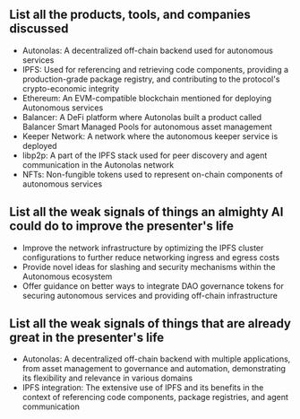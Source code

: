 ## List all the products, tools, and companies discussed

- Autonolas: A decentralized off-chain backend used for autonomous services
- IPFS: Used for referencing and retrieving code components, providing a production-grade package registry, and contributing to the protocol's crypto-economic integrity
- Ethereum: An EVM-compatible blockchain mentioned for deploying Autonomous services
- Balancer: A DeFi platform where Autonolas built a product called Balancer Smart Managed Pools for autonomous asset management
- Keeper Network: A network where the autonomous keeper service is deployed
- libp2p: A part of the IPFS stack used for peer discovery and agent communication in the Autonolas network
- NFTs: Non-fungible tokens used to represent on-chain components of autonomous services

## List all the weak signals of things an almighty AI could do to improve the presenter's life

- Improve the network infrastructure by optimizing the IPFS cluster configurations to further reduce networking ingress and egress costs
- Provide novel ideas for slashing and security mechanisms within the Autonomous ecosystem
- Offer guidance on better ways to integrate DAO governance tokens for securing autonomous services and providing off-chain infrastructure

## List all the weak signals of things that are already great in the presenter's life

- Autonolas: A decentralized off-chain backend with multiple applications, from asset management to governance and automation, demonstrating its flexibility and relevance in various domains
- IPFS integration: The extensive use of IPFS and its benefits in the context of referencing code components, package registries, and agent communication